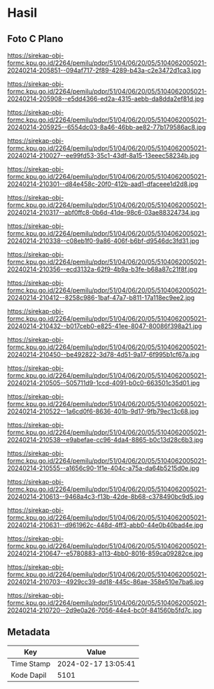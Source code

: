 # Hasil

## Foto C Plano

https://sirekap-obj-formc.kpu.go.id/2264/pemilu/pdpr/51/04/06/20/05/5104062005021-20240214-205851--094af717-2f89-4289-b43a-c2e3472d1ca3.jpg

https://sirekap-obj-formc.kpu.go.id/2264/pemilu/pdpr/51/04/06/20/05/5104062005021-20240214-205908--e5dd4366-ed2a-4315-aebb-da8dda2ef81d.jpg

https://sirekap-obj-formc.kpu.go.id/2264/pemilu/pdpr/51/04/06/20/05/5104062005021-20240214-205925--6554dc03-8a46-46bb-ae82-77b179586ac8.jpg

https://sirekap-obj-formc.kpu.go.id/2264/pemilu/pdpr/51/04/06/20/05/5104062005021-20240214-210027--ee99fd53-35c1-43df-8a15-13eeec58234b.jpg

https://sirekap-obj-formc.kpu.go.id/2264/pemilu/pdpr/51/04/06/20/05/5104062005021-20240214-210301--d84e458c-20f0-412b-aad1-dfaceee1d2d8.jpg

https://sirekap-obj-formc.kpu.go.id/2264/pemilu/pdpr/51/04/06/20/05/5104062005021-20240214-210317--abf0ffc8-0b6d-41de-98c6-03ae88324734.jpg

https://sirekap-obj-formc.kpu.go.id/2264/pemilu/pdpr/51/04/06/20/05/5104062005021-20240214-210338--c08eb1f0-9a86-406f-b6bf-d9546dc3fd31.jpg

https://sirekap-obj-formc.kpu.go.id/2264/pemilu/pdpr/51/04/06/20/05/5104062005021-20240214-210356--ecd3132a-62f9-4b9a-b3fe-b68a87c21f8f.jpg

https://sirekap-obj-formc.kpu.go.id/2264/pemilu/pdpr/51/04/06/20/05/5104062005021-20240214-210412--8258c986-1baf-47a7-b811-17a118ec9ee2.jpg

https://sirekap-obj-formc.kpu.go.id/2264/pemilu/pdpr/51/04/06/20/05/5104062005021-20240214-210432--b017ceb0-e825-41ee-8047-80086f398a21.jpg

https://sirekap-obj-formc.kpu.go.id/2264/pemilu/pdpr/51/04/06/20/05/5104062005021-20240214-210450--be492822-3d78-4d51-9a17-6f995b1cf67a.jpg

https://sirekap-obj-formc.kpu.go.id/2264/pemilu/pdpr/51/04/06/20/05/5104062005021-20240214-210505--505711d9-1ccd-4091-b0c0-663501c35d01.jpg

https://sirekap-obj-formc.kpu.go.id/2264/pemilu/pdpr/51/04/06/20/05/5104062005021-20240214-210522--1a6cd0f6-8636-401b-9d17-9fb79ec13c68.jpg

https://sirekap-obj-formc.kpu.go.id/2264/pemilu/pdpr/51/04/06/20/05/5104062005021-20240214-210538--e9abefae-cc96-4da4-8865-b0c13d28c6b3.jpg

https://sirekap-obj-formc.kpu.go.id/2264/pemilu/pdpr/51/04/06/20/05/5104062005021-20240214-210555--a1656c90-1f1e-404c-a75a-da64b5215d0e.jpg

https://sirekap-obj-formc.kpu.go.id/2264/pemilu/pdpr/51/04/06/20/05/5104062005021-20240214-210613--9468a4c3-f13b-42de-8b68-c378490bc9d5.jpg

https://sirekap-obj-formc.kpu.go.id/2264/pemilu/pdpr/51/04/06/20/05/5104062005021-20240214-210631--d961962c-448d-4ff3-abb0-44e0b40bad4e.jpg

https://sirekap-obj-formc.kpu.go.id/2264/pemilu/pdpr/51/04/06/20/05/5104062005021-20240214-210647--e5780883-a113-4bb0-8016-859ca09282ce.jpg

https://sirekap-obj-formc.kpu.go.id/2264/pemilu/pdpr/51/04/06/20/05/5104062005021-20240214-210703--4929cc39-dd18-445c-86ae-358e510e7ba6.jpg

https://sirekap-obj-formc.kpu.go.id/2264/pemilu/pdpr/51/04/06/20/05/5104062005021-20240214-210720--2d9e0a26-7056-44e4-bc0f-841560b5fd7c.jpg


## Metadata

| Key        | Value               |
| ---------- | ------------------- |
| Time Stamp | 2024-02-17 13:05:41 |
| Kode Dapil | 5101                |



